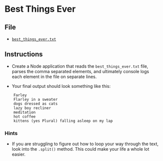 # Best Things Ever

## File

* [`best_things_ever.txt`](Unsolved/best_things_ever.txt)

## Instructions

* Create a Node application that reads the `best_things_ever.txt` file, parses the comma separated elements, and ultimately console logs each element in the file on separate lines.

* Your final output should look something like this:

```
  	Farley
 	Flarley in a sweater
 	dogs dressed as cats
 	lazy boy recliner
 	meditation
 	hot coffee
 	kittens (yes Plural) falling asleep on my lap
```

### Hints

* If you are struggling to figure out how to loop your way through the text, look into the `.split()` method. This could make your life a whole lot easier.
